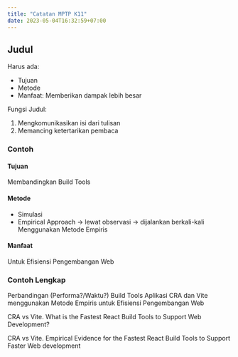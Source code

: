 ```yaml
---
title: "Catatan MPTP K11"
date: 2023-05-04T16:32:59+07:00
---
```


## Judul

Harus ada:

- Tujuan
- Metode
- Manfaat: Memberikan dampak lebih besar

Fungsi Judul:

1. Mengkomunikasikan isi dari tulisan
2. Memancing ketertarikan pembaca

### Contoh

#### Tujuan

Membandingkan Build Tools

#### Metode

- Simulasi
- Empirical Approach -> lewat observasi -> dijalankan berkali-kali
  Menggunakan Metode Empiris

#### Manfaat

Untuk Efisiensi Pengembangan Web

### Contoh Lengkap

Perbandingan (Performa?/Waktu?) Build Tools Aplikasi CRA dan Vite menggunakan Metode Empiris untuk Efisiensi Pengembangan Web

CRA vs Vite. What is the Fastest React Build Tools to Support Web Development?

CRA vs Vite. Empirical Evidence for the Fastest React Build Tools to Support Faster Web development
